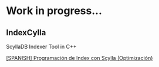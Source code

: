 # Work in progress...


## IndexCylla
ScyllaDB Indexer Tool in C++



[[SPANISH] Programación de Index con Scylla (Optimización)](https://gist.github.com/h0ffy/00f38fb40a43a2ca969405bb9d72e561)
